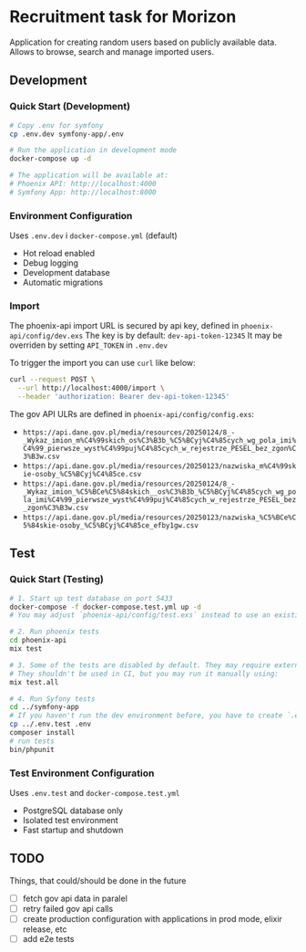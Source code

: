 # Recruitment task for Morizon

Application for creating random users based on publicly available data.
Allows to browse, search and manage imported users.

## Development

### Quick Start (Development)
```bash
# Copy .env for symfony
cp .env.dev symfony-app/.env

# Run the application in development mode
docker-compose up -d

# The application will be available at:
# Phoenix API: http://localhost:4000
# Symfony App: http://localhost:8000
```

### Environment Configuration

Uses `.env.dev` i `docker-compose.yml` (default)
  - Hot reload enabled
  - Debug logging
  - Development database
  - Automatic migrations

### Import

The phoenix-api import URL is secured by api key, defined in `phoenix-api/config/dev.exs`
The key is by default: `dev-api-token-12345`
It may be overriden by setting `API_TOKEN` in `.env.dev`

To trigger the import you can use `curl` like below:
```bash
curl --request POST \
  --url http://localhost:4000/import \
  --header 'authorization: Bearer dev-api-token-12345'
```

The gov API ULRs are defined in `phoenix-api/config/config.exs`:
- `https://api.dane.gov.pl/media/resources/20250124/8_-_Wykaz_imion_m%C4%99skich_os%C3%B3b_%C5%BCyj%C4%85cych_wg_pola_imi%C4%99_pierwsze_wyst%C4%99puj%C4%85cych_w_rejestrze_PESEL_bez_zgon%C3%B3w.csv`
- `https://api.dane.gov.pl/media/resources/20250123/nazwiska_m%C4%99skie-osoby_%C5%BCyj%C4%85ce.csv`
- `https://api.dane.gov.pl/media/resources/20250124/8_-_Wykaz_imion_%C5%BCe%C5%84skich__os%C3%B3b_%C5%BCyj%C4%85cych_wg_pola_imi%C4%99_pierwsze_wyst%C4%99puj%C4%85cych_w_rejestrze_PESEL_bez_zgon%C3%B3w.csv`
- `https://api.dane.gov.pl/media/resources/20250123/nazwiska_%C5%BCe%C5%84skie-osoby_%C5%BCyj%C4%85ce_efby1gw.csv`

## Test

### Quick Start (Testing)
```bash
# 1. Start up test database on port 5433
docker-compose -f docker-compose.test.yml up -d
# You may adjust `phoenix-api/config/test.exs` instead to use an existing db

# 2. Run phoenix tests
cd phoenix-api
mix test

# 3. Some of the tests are disabled by default. They may require external internet connection or have risk of being false negative.
# They shouldn't be used in CI, but you may run it manually using:
mix test.all

# 4. Run Syfony tests
cd ../symfony-app
# If you haven't run the dev environment before, you have to create `.env` and install dependencies:
cp ../.env.test .env
composer install 
# run tests
bin/phpunit
```

### Test Environment Configuration

Uses `.env.test` and `docker-compose.test.yml`
  - PostgreSQL database only
  - Isolated test environment
  - Fast startup and shutdown

## TODO
Things, that could/should be done in the future
- [ ] fetch gov api data in paralel
- [ ] retry failed gov api calls
- [ ] create production configuration with applications in prod mode, elixir release, etc
- [ ] add e2e tests
